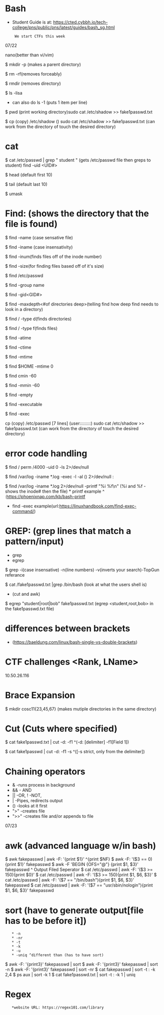 # Bash
* Student Guide is at: https://cted.cybbh.io/tech-college/pns/public/pns/latest/guides/bash_sg.html

       We start CTFs this week 

07/22

nano(better than vi/vim)

$ mkdir -p (makes a parent directory)

$ rm -rf(removes forceably)

$ rmdir (removes directory)

$ ls -lisa 
  * can also do ls -1 (puts 1 item per line)

$ pwd (print working directory)sudo cat /etc/shadow >> fake1passwd.txt

$ cp <source> <destination> (copy)
      /etc/shadow    ()
      sudo cat /etc/shadow >> fake1passwd.txt (can work from the directory of touch the desired directory)
# cat
$ cat /etc/passwd | grep " student " (gets /etc/passwd file then greps to student) 
 find -uid <UID#>


$ head (default first 10)

$ tail (default last 10)

$ umask

# Find: (shows the directory that the file is found)

$ find -name (case sensative file)

$ find -iname (case insensativity)

$ find -inum(finds files off of the inode number)

$ find -size(for finding files based off of it's size)

$ find /etc/passwd
 
$ find -group name
 
$ find -gid<GID#>

$ find -maxdepth<#of directories deep>(telling find how deep find needs to look in a directory)

$ find / -type d(finds directories)

$ find / -type f(finds files)

$ find -atime

$ find -ctime

$ find -mtime

$ find $HOME -mtime 0

$ find cmin -60

$ find -mmin -60

$ find -empty

$ find -executable

$ find -exec

cp <source> <destination> (copy)
      /etc/passwd [7 lines]    (user:::::::::)
      sudo cat /etc/shadow >> fake1passwd.txt (can work from the directory of touch the desired directory)

# error code handling 
$ find / perm /4000 -uid 0 -ls 2>/dev/null
  
$ find /var/log -iname *.log -exec -l -al () 2>/dev/null \:

$ find /var/log -iname *.log 2>/dev/null -printf "%i %f\n" (%i and %f - shows the inode# then the file)
                         * printf example ^ :https://phoenixnap.com/kb/bash-printf


* find -exec example(url:https://linuxhandbook.com/find-exec-command/)

# GREP: (grep lines that match a pattern/input)
* grep
* egrep

$ grep -i(case insensative) -n(line numbers) -v(inverts your search)-TopGun referance

$ cat /fake1passwd.txt |grep /bin/bash (look at what the users shell is)
* (cut and awk)

$ egrep "student|root|bob" fake1passwd.txt
(egrep <student,root,bob> in the fake1passwd.txt file)

# differences between brackets 
* (https://baeldung.com/linux/bash-single-vs-double-brackets)

# CTF challenges <Rank, LName>
10.50.26.116

# Brace Expansion
$ mkdir cosc11{23,45,67} (makes mutiple directories in the same directory)

# Cut (Cuts where specified)
$ cat fake1passwd.txt | cut -d: -f1 
                            ^(-d: [delimiter] -f1[Field 1])

$ cat fake1passwd | cut -d: -f1 -s
                     ^([-s strict, only from the delimiter])

# Chaining operators
* & -runs process in background
* && - AND
* || -OR, ! -NOT,
* | -Pipes, redirects output
* () -looks at it first
* ">" -creates file
* ">>" -creates file and/or appends to file

07/23

# awk (advanced language w/in bash)
$ awk fakepasswd | awk -F: '{print $1}'
                            ^{print $NF}
$ awk -F: '($3 == 0){print $1}' fakepasswd
$ awk -F 'BEGIN {OFS="@"} {print $1, $3}' fakepasswd
               ^ Output Filed Seperator
$ cat /etc/passwd | awk -F: '($3 >= 150){print $0}'
$ cat /etc/passwd | awk -F: '($3 >= 150){print $1, $6, $3}'
$ cat /etc/passwd | awk -F: '($7 == "/bin/bash"){print $1, $6, $3}' fakepasswd
$ cat /etc/passwd | awk -F: '($7 == "usr/sbin/nologin"){print $1, $6, $3}' fakepasswd

# sort (have to generate output[file has to be before it])
       * -n
       * -nr
       * -t
       * -k
       * -u
       * -uniq ^different than (has to have sort)
       
$ awk -F: '{print3}' fakepasswd | sort
$ awk -F: '{print3}' fakepasswd | sort -n
$ awk -F: '{print3}' fakepasswd | sort -nr
$ cat fakepasswd | sort -t : -k 2,4 
$ ps aux  | sort -k 1 
$ cat fake1passwd.txt | sort -t : -k 1 | uniq

# Regex
       *website URL: https://regex101.com/library
